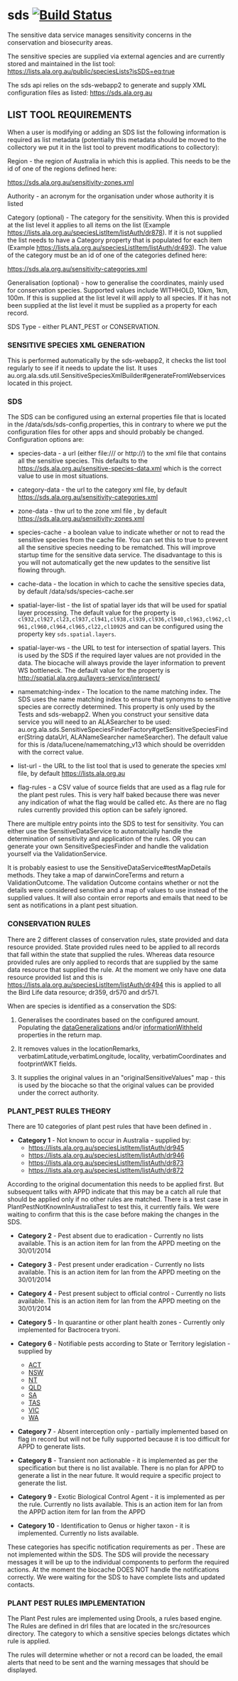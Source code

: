 # sds   [![Build Status](https://travis-ci.com/AtlasOfLivingAustralia/sds.svg?branch#master)](https://travis-ci.com/AtlasOfLivingAustralia/sds)


The sensitive data service manages sensitivity concerns in the conservation and biosecurity areas.

The sensitive species are supplied via external agencies and are currently stored and maintained in the list tool:
https://lists.ala.org.au/public/speciesLists?isSDS=eq:true

The sds api relies on the sds-webapp2 to generate and supply XML configuration files as listed:
https://sds.ala.org.au

## LIST TOOL REQUIREMENTS

When a user is modifying or adding an SDS list the following information is required as list metadata (potentially
this metadata should be moved to the collectory we put it in the list tool to prevent modifications to collectory):

Region - the region of Australia in which this is applied.  This needs to be the id of one of the regions defined here:

https://sds.ala.org.au/sensitivity-zones.xml

Authority - an acronym for the organisation under whose authority it is listed

Category (optional) - The category for the sensitivity. When this is provided at the list level it applies to all items
on the list (Example https://lists.ala.org.au/speciesListItem/listAuth/dr878).  If it is not supplied the list needs to have
a Category property that is populated for each item (Example
https://lists.ala.org.au/speciesListItem/listAuth/dr493).  The value of the category must be an id of one of the categories
defined here:

https://sds.ala.org.au/sensitivity-categories.xml

Generalisation (optional) - how to generalise the coordinates, mainly used for conservation species. Supported values include
WITHHOLD, 10km, 1km, 100m.  If this is supplied at the list level it will apply to all species. If it has not been supplied
 at the list level it must be supplied as a property for each record.

SDS Type - either PLANT_PEST or CONSERVATION.

### SENSITIVE SPECIES XML GENERATION
This is performed automatically by the sds-webapp2, it checks the list tool regularly to see if it needs to update the list.
It uses au.org.ala.sds.util.SensitiveSpeciesXmlBuilder#generateFromWebservices
located in this project.

### SDS
The SDS can be configured using an external properties file that is located in the /data/sds/sds-config.properties, this in contrary
to where we put the configuration files for other apps and should probably be changed. Configuration options are:

 * species-data - a url (either file:/// or http://) to the xml file that contains all the sensitive species. This defaults
               to the https://sds.ala.org.au/sensitive-species-data.xml which is the correct value to use in most situations.
 * category-data - the url to the category xml file, by default https://sds.ala.org.au/sensitivity-categories.xml

 * zone-data - thw url to the zone xml file , by default https://sds.ala.org.au/sensitivity-zones.xml

 * species-cache - a boolean value to indicate whether or not to read the sensitive species from the cache file. You can set
this to true to prevent all the sensitive species needing to be rematched. This will improve startup time for the sensitive
data service. The disadvantage to this is you will not automatically get the new updates to the sensitive list flowing through.

 * cache-data - the location in which to cache the sensitive species data, by default /data/sds/species-cache.ser

 * spatial-layer-list - the list of spatial layer ids that will be used for spatial layer processing. The default value for the property is `cl932,cl927,cl23,cl937,cl941,cl938,cl939,cl936,cl940,cl963,cl962,cl961,cl960,cl964,cl965,cl22,cl10925` and can be configured using the property key `sds.spatial.layers`.

 * spatial-layer-ws - the URL to test for intersection of spatial layers. This is used by the SDS if the required layer values
are not provided in the data.  The biocache will always provide the layer information to prevent WS bottleneck. The default
value for the property is http://spatial.ala.org.au/layers-service/intersect/

 * namematching-index - The location to the name matching index. The SDS uses the name matching index to ensure that synonyms
to sensitive species are correctly determined. This property is only used by the Tests and sds-webapp2.  When you construct
your sensitive data service you will need to an ALASearcher to be used:
au.org.ala.sds.SensitiveSpeciesFinderFactory#getSensitiveSpeciesFinder(String dataUrl, ALANameSearcher nameSearcher).  The
default value for this is /data/lucene/namematching_v13 which should be overridden with the correct value.

 * list-url - the URL to the list tool that is used to generate the species xml file, by default https://lists.ala.org.au

 * flag-rules - a CSV value of source fields that are used as a flag rule for the plant pest rules. This is very half baked
because there was never any indication of what the flag would be called etc.  As there are no flag rules currently provided
this option can be safely ignored.

There are multiple entry points into the SDS to test for sensitivity. You can either use the SensitiveDataService to automatcially
handle the determination of sensitivity and application of the rules.  OR you can generate your own SensitiveSpeciesFinder
and handle the validation yourself via the ValidationService.

It is probably easiest to use the SensitiveDataService#testMapDetails methods. They take a map of darwinCoreTerms and return a
ValidationOutcome. The validation Outcome contains whether or not the details were considered sensitive and a map of values
to use instead of the supplied values. It will also contain error reports and emails that need to be sent as notifications
in a plant pest situation.

### CONSERVATION RULES ###
There are 2 different classes of conservation rules, state provided and data resource provided. State provided rules need
to be applied to all records that fall within the state that supplied the rules.  Whereas data resource provided rules
are only applied to records that are supplied by the same data resource that supplied the rule.  At the moment we only
have one data resource provided list and this is https://lists.ala.org.au/speciesListItem/listAuth/dr494 this is applied to
all the Bird Life data resource; dr359, dr570 and dr571.

When are species is identified as a conservation the SDS:
1. Generalises the coordinates based on the configured amount. Populating the [dataGeneralizations](http://rs.tdwg.org/dwc/terms/dataGeneralizations) 
and/or [informationWithheld](http://rs.tdwg.org/dwc/terms/informationWithheld) properties in the return map.

2. It removes values in the locationRemarks, verbatimLatitude,verbatimLongitude, locality, verbatimCoordinates and footprintWKT
fields.

3. It supplies the original values in an "originalSensitiveValues" map - this is used by the biocache so that the original
values can be provided under the correct authority.

### PLANT_PEST RULES THEORY ###
There are 10 categories of plant pest rules that have been defined in <TO DO LINK TO PDF doc>.

* **Category 1** - Not known to occur in Australia - supplied by:
  * https://lists.ala.org.au/speciesListItem/listAuth/dr945
  * https://lists.ala.org.au/speciesListItem/listAuth/dr946
  * https://lists.ala.org.au/speciesListItem/listAuth/dr873
  * https://lists.ala.org.au/speciesListItem/listAuth/dr872

According to the original documentation this needs to be applied first. But subsequent talks with APPD indicate that this
may be a catch all rule that should be applied only if no other rules are matched. There is a test case in
PlantPestNotKnownInAustraliaTest to test this, it currently fails. We were waiting to confirm that this is the case before
making the changes in the SDS.

* **Category 2** - Pest absent due to eradication - Currently no lists available. This is an action item for Ian from the APPD
meeting on the 30/01/2014

* **Category 3** - Pest present under eradication - Currently no lists available. This is an action item for Ian from the APPD
meeting on the 30/01/2014

* **Category 4** - Pest present subject to official control - Currently no lists available. This is an action item for Ian from the APPD
meeting on the 30/01/2014

* **Category 5** - In quarantine or other plant health zones - Currently only implemented for Bactrocera tryoni.

* **Category 6** - Notifiable pests according to State or Territory legislation - supplied by
  * [ACT](https://lists.ala.org.au/speciesListItem/listAuth/dr947)
  * [NSW](https://lists.ala.org.au/speciesListItem/listAuth/dr877)
  * [NT](https://lists.ala.org.au/speciesListItem/listAuth/dr878)
  * [QLD](https://lists.ala.org.au/speciesListItem/listAuth/dr879)
  * [SA](https://lists.ala.org.au/speciesListItem/listAuth/dr880)
  * [TAS](https://lists.ala.org.au/speciesListItem/listAuth/dr881)
  * [VIC](https://lists.ala.org.au/speciesListItem/listAuth/dr882)
  * [WA](https://lists.ala.org.au/speciesListItem/listAuth/dr883)

* **Category 7** - Absent interception only - partially implemented based on flag in record but will not be fully supported because
it is too difficult for APPD to generate lists.

* **Category 8** - Transient non actionable - it is implemented as per the specification but there is no list available. There
is no plan for APPD to generate a list in the near future. It would require a specific project to generate the list.

* **Category 9** - Exotic Biological Control Agent - it is implemented as per the rule. Currently no lists available. This is an
action item for Ian from the APPD action item for Ian from the APPD

* **Category 10** - Identification to Genus or higher taxon - it is implemented. Currently no lists available.

These categories has specific notification requirements as per <TO DO link to XLSX document>.  These are not implemented
within the SDS. The SDS will provide the necessary messages it will be up to the individual components to perform the required
actions. At the moment the biocache DOES NOT handle the notifications correctly.  We were waiting for the SDS to have complete
lists and updated contacts.

### PLANT PEST RULES IMPLEMENTATION ###

The Plant Pest rules are implemented using Drools, a rules based engine. The Rules are defined in drl files that are
located in the src/resources directory.  The category to which a sensitive species belongs dictates which rule is applied.

The rules will determine whether or not a record can be loaded, the email alerts that need to be sent and the warning
messages that should be displayed.

